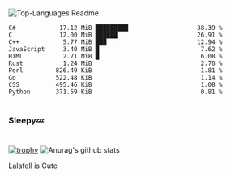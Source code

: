 #

![Top-Languages Readme](https://github.com/MogsFriend/MogsFriend/workflows/Top-Languages%20Readme/badge.svg)

<!--START_SECTION:top_language-->
```text
C#            17.12 MiB █████████                   38.39 %
C             12.00 MiB ██████                      26.91 %
C++            5.77 MiB ███                         12.94 %
JavaScript     3.40 MiB █                            7.62 %
HTML           2.71 MiB █                            6.08 %
Rust           1.24 MiB                              2.78 %
Perl         826.49 KiB                              1.81 %
Go           522.48 KiB                              1.14 %
CSS          495.46 KiB                              1.08 %
Python       371.59 KiB                              0.81 %
```
<!--END_SECTION:top_language-->

#
### Sleepy💤
#
[![trophy](https://github-profile-trophy.vercel.app/?username=MogsFriend&theme=onedark)](https://github.com/ryo-ma/github-profile-trophy)
![Anurag's github stats](https://github-readme-stats.vercel.app/api?username=MogsFriend&hide=prs,issues,contribs&count_private=true)

Lalafell is Cute
<!--
**MogsFriend/MogsFriend** is a ✨ _special_ ✨ repository because its `README.md` (this file) appears on your GitHub profile.

Here are some ideas to get you started:

- 🔭 I’m currently working on ...
- 🌱 I’m currently learning ...
- 👯 I’m looking to collaborate on ...
- 🤔 I’m looking for help with ...
- 💬 Ask me about ...
- 📫 How to reach me: ...
- 😄 Pronouns: ...
- ⚡ Fun fact: ...
-->
